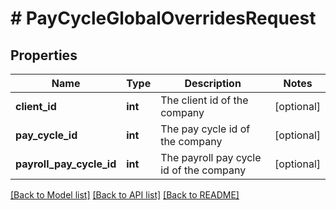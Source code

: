 # # PayCycleGlobalOverridesRequest

## Properties

Name | Type | Description | Notes
------------ | ------------- | ------------- | -------------
**client_id** | **int** | The client id of the company | [optional]
**pay_cycle_id** | **int** | The pay cycle id of the company | [optional]
**payroll_pay_cycle_id** | **int** | The payroll pay cycle id of the company | [optional]

[[Back to Model list]](../../README.md#models) [[Back to API list]](../../README.md#endpoints) [[Back to README]](../../README.md)
